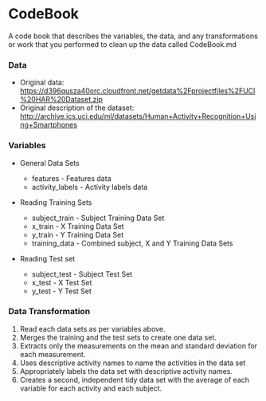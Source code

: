 # CodeBook

A code book that describes the variables, the data, and any transformations or work that you performed to clean up the data called CodeBook.md

### Data
- Original data: https://d396qusza40orc.cloudfront.net/getdata%2Fprojectfiles%2FUCI%20HAR%20Dataset.zip
- Original description of the dataset: http://archive.ics.uci.edu/ml/datasets/Human+Activity+Recognition+Using+Smartphones


### Variables
* General Data Sets
  - features  - Features data
  - activity_labels - Activity labels data

* Reading Training Sets
  - subject_train  - Subject Training Data Set
  - x_train        - X Training Data Set
  - y_train        - Y Training Data Set
  - training_data  - Combined subject, X and Y Training Data Sets

* Reading Test set
  - subject_test - Subject Test Set
  - x_test       - X Test Set
  - y_test       - Y Test Set
  
### Data Transformation
1. Read each data sets as per variables above.
2. Merges the training and the test sets to create one data set.
3. Extracts only the measurements on the mean and standard deviation for each measurement.
4. Uses descriptive activity names to name the activities in the data set
5. Appropriately labels the data set with descriptive activity names.
6. Creates a second, independent tidy data set with the average of each variable for each activity and each subject.
